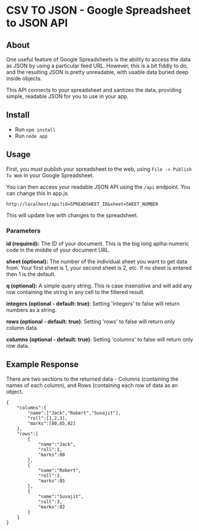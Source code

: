 # CSV TO JSON - Google Spreadsheet to JSON API

## About

One useful feature of Google Spreadsheets is the ability to access the data as JSON by using a particular feed URL. However, this is a bit fiddly to do, and the resulting JSON is pretty unreadable, with usable data buried deep inside objects.

This API connects to your spreadsheet and santizes the data, providing simple, readable JSON for you to use in your app.

## Install

- Run `npm install`
- Run `node app`

## Usage

First, you must publish your spreadsheet to the web, using `File -> Publish To Web` in your Google Spreadsheet.

You can then access your readable JSON API using the `/api` endpoint. You can change this in app.js.

```
http://localhost/api?id=SPREADSHEET_ID&sheet=SHEET_NUMBER
```

This will update live with changes to the spreadsheet.

### Parameters

**id (required):** The ID of your document. This is the big long aplha-numeric code in the middle of your document URL.

**sheet (optional):** The number of the individual sheet you want to get data from. Your first sheet is 1, your second sheet is 2, etc. If no sheet is entered then 1 is the default.

**q (optional):** A simple query string. This is case insensitive and will add any row containing the string in any cell to the filtered result.

**integers (optional - default: true)**: Setting 'integers' to false will return numbers as a string.

**rows (optional - default: true)**: Setting 'rows' to false will return only column data.

**columns (optional - default: true)**: Setting 'columns' to false will return only row data.

## Example Response

There are two sections to the returned data - Columns (containing the names of each column), and Rows (containing each row of data as an object.

```
{
    "columns":{
        "name":["Jack","Robert","Suvajit"],
        "roll":[1,2,3],
        "marks":[80,85,82]
    },
    "rows":[
        {
            "name":"Jack",
            "roll":1,
            "marks":80
        },
        {
            "name":"Robert",
            "roll":2,
            "marks":85
        },
        {
            "name":"Suvajit",
            "roll":3,
            "marks":82
        }
    ]
}

```